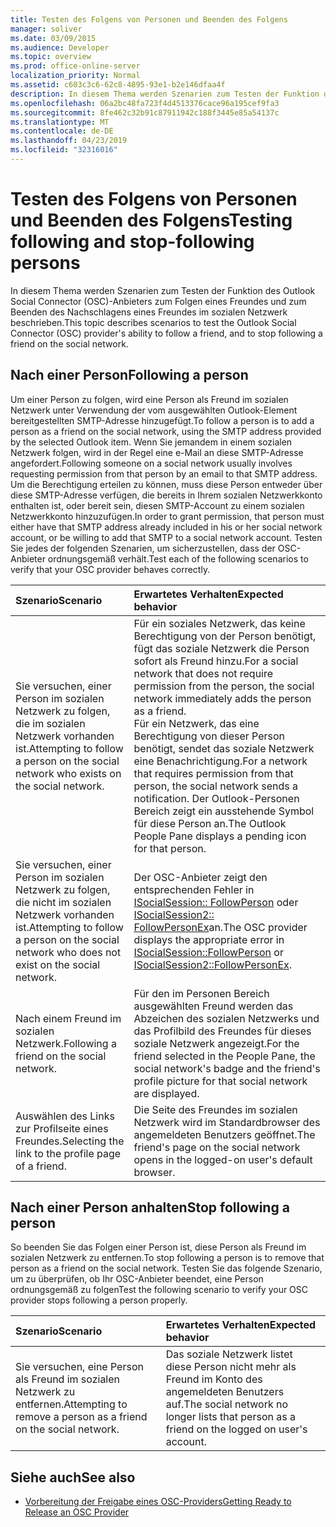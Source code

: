 ```yaml
---
title: Testen des Folgens von Personen und Beenden des Folgens
manager: soliver
ms.date: 03/09/2015
ms.audience: Developer
ms.topic: overview
ms.prod: office-online-server
localization_priority: Normal
ms.assetid: c603c3c6-62c8-4895-93e1-b2e146dfaa4f
description: In diesem Thema werden Szenarien zum Testen der Funktion des Outlook Social Connector (OSC)-Anbieters zum Folgen eines Freundes und zum Beenden des Nachschlagens eines Freundes im sozialen Netzwerk beschrieben.
ms.openlocfilehash: 06a2bc48fa723f4d4513376cace96a195cef9fa3
ms.sourcegitcommit: 8fe462c32b91c87911942c188f3445e85a54137c
ms.translationtype: MT
ms.contentlocale: de-DE
ms.lasthandoff: 04/23/2019
ms.locfileid: "32316016"
---
```

# <a name="testing-following-and-stop-following-persons"></a><span data-ttu-id="e7dfc-103">Testen des Folgens von Personen und Beenden des Folgens</span><span class="sxs-lookup"><span data-stu-id="e7dfc-103">Testing following and stop-following persons</span></span>

<span data-ttu-id="e7dfc-104">In diesem Thema werden Szenarien zum Testen der Funktion des Outlook Social Connector (OSC)-Anbieters zum Folgen eines Freundes und zum Beenden des Nachschlagens eines Freundes im sozialen Netzwerk beschrieben.</span><span class="sxs-lookup"><span data-stu-id="e7dfc-104">This topic describes scenarios to test the Outlook Social Connector (OSC) provider's ability to follow a friend, and to stop following a friend on the social network.</span></span>
  
## <a name="following-a-person"></a><span data-ttu-id="e7dfc-105">Nach einer Person</span><span class="sxs-lookup"><span data-stu-id="e7dfc-105">Following a person</span></span>

<span data-ttu-id="e7dfc-106">Um einer Person zu folgen, wird eine Person als Freund im sozialen Netzwerk unter Verwendung der vom ausgewählten Outlook-Element bereitgestellten SMTP-Adresse hinzugefügt.</span><span class="sxs-lookup"><span data-stu-id="e7dfc-106">To follow a person is to add a person as a friend on the social network, using the SMTP address provided by the selected Outlook item.</span></span> <span data-ttu-id="e7dfc-107">Wenn Sie jemandem in einem sozialen Netzwerk folgen, wird in der Regel eine e-Mail an diese SMTP-Adresse angefordert.</span><span class="sxs-lookup"><span data-stu-id="e7dfc-107">Following someone on a social network usually involves requesting permission from that person by an email to that SMTP address.</span></span> <span data-ttu-id="e7dfc-108">Um die Berechtigung erteilen zu können, muss diese Person entweder über diese SMTP-Adresse verfügen, die bereits in Ihrem sozialen Netzwerkkonto enthalten ist, oder bereit sein, diesen SMTP-Account zu einem sozialen Netzwerkkonto hinzuzufügen.</span><span class="sxs-lookup"><span data-stu-id="e7dfc-108">In order to grant permission, that person must either have that SMTP address already included in his or her social network account, or be willing to add that SMTP to a social network account.</span></span> <span data-ttu-id="e7dfc-109">Testen Sie jedes der folgenden Szenarien, um sicherzustellen, dass der OSC-Anbieter ordnungsgemäß verhält.</span><span class="sxs-lookup"><span data-stu-id="e7dfc-109">Test each of the following scenarios to verify that your OSC provider behaves correctly.</span></span>
  
|<span data-ttu-id="e7dfc-110">**Szenario**</span><span class="sxs-lookup"><span data-stu-id="e7dfc-110">**Scenario**</span></span>|<span data-ttu-id="e7dfc-111">**Erwartetes Verhalten**</span><span class="sxs-lookup"><span data-stu-id="e7dfc-111">**Expected behavior**</span></span>|
|:-----|:-----|
|<span data-ttu-id="e7dfc-112">Sie versuchen, einer Person im sozialen Netzwerk zu folgen, die im sozialen Netzwerk vorhanden ist.</span><span class="sxs-lookup"><span data-stu-id="e7dfc-112">Attempting to follow a person on the social network who exists on the social network.</span></span>  <br/> |<span data-ttu-id="e7dfc-113">Für ein soziales Netzwerk, das keine Berechtigung von der Person benötigt, fügt das soziale Netzwerk die Person sofort als Freund hinzu.</span><span class="sxs-lookup"><span data-stu-id="e7dfc-113">For a social network that does not require permission from the person, the social network immediately adds the person as a friend.</span></span>  <br/> <span data-ttu-id="e7dfc-114">Für ein Netzwerk, das eine Berechtigung von dieser Person benötigt, sendet das soziale Netzwerk eine Benachrichtigung.</span><span class="sxs-lookup"><span data-stu-id="e7dfc-114">For a network that requires permission from that person, the social network sends a notification.</span></span> <span data-ttu-id="e7dfc-115">Der Outlook-Personen Bereich zeigt ein ausstehende Symbol für diese Person an.</span><span class="sxs-lookup"><span data-stu-id="e7dfc-115">The Outlook People Pane displays a pending icon for that person.</span></span>  <br/> |
|<span data-ttu-id="e7dfc-116">Sie versuchen, einer Person im sozialen Netzwerk zu folgen, die nicht im sozialen Netzwerk vorhanden ist.</span><span class="sxs-lookup"><span data-stu-id="e7dfc-116">Attempting to follow a person on the social network who does not exist on the social network.</span></span>  <br/> |<span data-ttu-id="e7dfc-117">Der OSC-Anbieter zeigt den entsprechenden Fehler in [ISocialSession:: FollowPerson](isocialsession-followperson.md) oder [ISocialSession2:: FollowPersonEx](isocialsession2-followpersonex.md)an.</span><span class="sxs-lookup"><span data-stu-id="e7dfc-117">The OSC provider displays the appropriate error in [ISocialSession::FollowPerson](isocialsession-followperson.md) or [ISocialSession2::FollowPersonEx](isocialsession2-followpersonex.md).</span></span>  <br/> |
|<span data-ttu-id="e7dfc-118">Nach einem Freund im sozialen Netzwerk.</span><span class="sxs-lookup"><span data-stu-id="e7dfc-118">Following a friend on the social network.</span></span>  <br/> |<span data-ttu-id="e7dfc-119">Für den im Personen Bereich ausgewählten Freund werden das Abzeichen des sozialen Netzwerks und das Profilbild des Freundes für dieses soziale Netzwerk angezeigt.</span><span class="sxs-lookup"><span data-stu-id="e7dfc-119">For the friend selected in the People Pane, the social network's badge and the friend's profile picture for that social network are displayed.</span></span>  <br/> |
|<span data-ttu-id="e7dfc-120">Auswählen des Links zur Profilseite eines Freundes.</span><span class="sxs-lookup"><span data-stu-id="e7dfc-120">Selecting the link to the profile page of a friend.</span></span>  <br/> |<span data-ttu-id="e7dfc-121">Die Seite des Freundes im sozialen Netzwerk wird im Standardbrowser des angemeldeten Benutzers geöffnet.</span><span class="sxs-lookup"><span data-stu-id="e7dfc-121">The friend's page on the social network opens in the logged-on user's default browser.</span></span>  <br/> |
   
## <a name="stop-following-a-person"></a><span data-ttu-id="e7dfc-122">Nach einer Person anhalten</span><span class="sxs-lookup"><span data-stu-id="e7dfc-122">Stop following a person</span></span>

<span data-ttu-id="e7dfc-123">So beenden Sie das Folgen einer Person ist, diese Person als Freund im sozialen Netzwerk zu entfernen.</span><span class="sxs-lookup"><span data-stu-id="e7dfc-123">To stop following a person is to remove that person as a friend on the social network.</span></span> <span data-ttu-id="e7dfc-124">Testen Sie das folgende Szenario, um zu überprüfen, ob Ihr OSC-Anbieter beendet, eine Person ordnungsgemäß zu folgen</span><span class="sxs-lookup"><span data-stu-id="e7dfc-124">Test the following scenario to verify your OSC provider stops following a person properly.</span></span>
  
|<span data-ttu-id="e7dfc-125">**Szenario**</span><span class="sxs-lookup"><span data-stu-id="e7dfc-125">**Scenario**</span></span>|<span data-ttu-id="e7dfc-126">**Erwartetes Verhalten**</span><span class="sxs-lookup"><span data-stu-id="e7dfc-126">**Expected behavior**</span></span>|
|:-----|:-----|
|<span data-ttu-id="e7dfc-127">Sie versuchen, eine Person als Freund im sozialen Netzwerk zu entfernen.</span><span class="sxs-lookup"><span data-stu-id="e7dfc-127">Attempting to remove a person as a friend on the social network.</span></span>  <br/> |<span data-ttu-id="e7dfc-128">Das soziale Netzwerk listet diese Person nicht mehr als Freund im Konto des angemeldeten Benutzers auf.</span><span class="sxs-lookup"><span data-stu-id="e7dfc-128">The social network no longer lists that person as a friend on the logged on user's account.</span></span>  <br/> |
   
## <a name="see-also"></a><span data-ttu-id="e7dfc-129">Siehe auch</span><span class="sxs-lookup"><span data-stu-id="e7dfc-129">See also</span></span>

- [<span data-ttu-id="e7dfc-130">Vorbereitung der Freigabe eines OSC-Providers</span><span class="sxs-lookup"><span data-stu-id="e7dfc-130">Getting Ready to Release an OSC Provider</span></span>](getting-ready-to-release-an-osc-provider.md)

